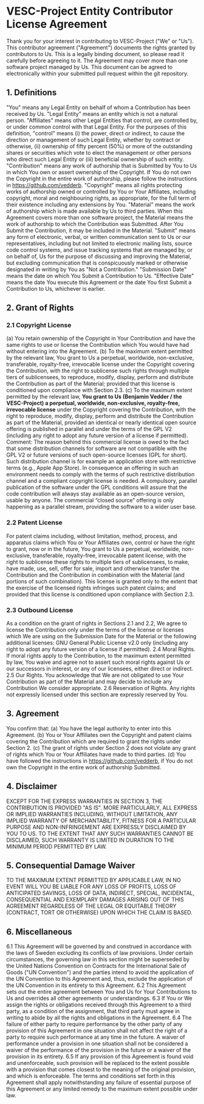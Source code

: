 # VESC-Project Entity Contributor License Agreement

Thank you for your interest in contributing to VESC-Project ("We" or "Us").
This contributor agreement ("Agreement") documents the rights granted by contributors to Us. This is a legally binding document, so please read it carefully before agreeing to it. The Agreement may cover more than one software project managed by Us. This document can be agreed to electronically within your submitted pull request within the git repository. 

## 1. Definitions
"You" means any Legal Entity on behalf of whom a Contribution has been received by Us. "Legal Entity" means an entity which is not a natural person. "Affiliates" means other Legal Entities that control, are controlled by, or under common control with that Legal Entity. For the purposes of this definition, "control" means (i) the power, direct or indirect, to cause the direction or management of such Legal Entity, whether by contract or otherwise, (ii) ownership of fifty percent (50%) or more of the outstanding shares or securities which vote to elect the management or other persons who direct such Legal Entity or (iii) beneficial ownership of such entity.
"Contribution" means any work of authorship that is Submitted by You to Us in which You own or assert ownership of the Copyright. If You do not own the Copyright in the entire work of authorship, please follow the instructions in https://github.com/vedderb.
"Copyright" means all rights protecting works of authorship owned or controlled by You or Your Affiliates, including copyright, moral and neighbouring rights, as appropriate, for the full term of their existence including any extensions by You.
"Material" means the work of authorship which is made available by Us to third parties. When this Agreement covers more than one software project, the Material means the work of authorship to which the Contribution was Submitted. After You Submit the Contribution, it may be included in the Material.
"Submit" means any form of electronic, verbal, or written communication sent to Us or our representatives, including but not limited to electronic mailing lists, source code control systems, and issue tracking systems that are managed by, or on behalf of, Us for the purpose of discussing and improving the Material, but excluding communication that is conspicuously marked or otherwise designated in writing by You as "Not a Contribution."
"Submission Date" means the date on which You Submit a Contribution to Us.
"Effective Date" means the date You execute this Agreement or the date You first Submit a Contribution to Us, whichever is earlier.

## 2. Grant of Rights
### 2.1 Copyright License
(a) You retain ownership of the Copyright in Your Contribution and have the same rights to use or license the Contribution which You would have had without entering into the Agreement.
(b) To the maximum extent permitted by the relevant law, You grant to Us a perpetual, worldwide, non-exclusive, transferable, royalty-free, irrevocable license under the Copyright covering the Contribution, with the right to sublicense such rights through multiple tiers of sublicensees, to reproduce, modify, display, perform and distribute the Contribution as part of the Material; provided that this license is conditioned upon compliance with Section 2.3.
(c)  To the maximum extent permitted by the relevant law, **You grant to Us (Benjamin Vedder / the VESC-Project) a perpetual, worldwide, non-exclusive, royalty-free, irrevocable license** under the Copyright covering the Contribution, with the right  to reproduce, modify, display, perform and distribute the Contribution as part of the Material, provided an identical or nearly identical open source offering is published in parallel and under the terms of the GPL V2 (including any right to adopt any future version of a license if permitted). Comment: The reason behind this commercial license is owed to the fact that some distribution channels for software are not compatible with the GPL V2 or future versions of such open-source licenses (GPL for short). Such distribution channel is for example an application store with restrictive terms (e.g., Apple App Store). In consequence an offering in such an environment needs to comply with the terms of such restrictive distribution channel and a compliant copyright license is needed. A compulsory, parallel publication of the software under the GPL conditions will assure that the code contribution will always stay available as an open-source version, usable by anyone. The commercial “closed source” offering is only happening as a parallel stream, providing the software to a wider user base.

### 2.2 Patent License
For patent claims including, without limitation, method, process, and apparatus claims which You or Your Affiliates own, control or have the right to grant, now or in the future, You grant to Us a perpetual, worldwide, non-exclusive, transferable, royalty-free, irrevocable patent license, with the right to sublicense these rights to multiple tiers of sublicensees, to make, have made, use, sell, offer for sale, import and otherwise transfer the Contribution and the Contribution in combination with the Material (and portions of such combination). This license is granted only to the extent that the exercise of the licensed rights infringes such patent claims; and provided that this license is conditioned upon compliance with Section 2.3.

### 2.3 Outbound License
As a condition on the grant of rights in Sections 2.1 and 2.2, We agree to license the Contribution only under the terms of the license or licenses which We are using on the Submission Date for the Material or the following additional licenses: GNU General Public License v2.0 only (including any right to adopt any future version of a license if permitted).
2.4 Moral Rights. If moral rights apply to the Contribution, to the maximum extent permitted by law, You waive and agree not to assert such moral rights against Us or our successors in interest, or any of our licensees, either direct or indirect.
2.5 Our Rights. You acknowledge that We are not obligated to use Your Contribution as part of the Material and may decide to include any Contribution We consider appropriate.
2.6 Reservation of Rights. Any rights not expressly licensed under this section are expressly reserved by You.

## 3. Agreement
You confirm that:
(a) You have the legal authority to enter into this Agreement.
(b) You or Your Affiliates own the Copyright and patent claims covering the Contribution which are required to grant the rights under Section 2.
(c) The grant of rights under Section 2 does not violate any grant of rights which You or Your Affiliates have made to third parties.
(d) You have followed the instructions in https://github.com/vedderb, if You do not own the Copyright in the entire work of authorship Submitted.

## 4. Disclaimer
EXCEPT FOR THE EXPRESS WARRANTIES IN SECTION 3, THE CONTRIBUTION IS PROVIDED "AS IS". MORE PARTICULARLY, ALL EXPRESS OR IMPLIED WARRANTIES INCLUDING, WITHOUT LIMITATION, ANY IMPLIED WARRANTY OF MERCHANTABILITY, FITNESS FOR A PARTICULAR PURPOSE AND NON-INFRINGEMENT ARE EXPRESSLY DISCLAIMED BY YOU TO US. TO THE EXTENT THAT ANY SUCH WARRANTIES CANNOT BE DISCLAIMED, SUCH WARRANTY IS LIMITED IN DURATION TO THE MINIMUM PERIOD PERMITTED BY LAW.

## 5. Consequential Damage Waiver
TO THE MAXIMUM EXTENT PERMITTED BY APPLICABLE LAW, IN NO EVENT WILL YOU BE LIABLE FOR ANY LOSS OF PROFITS, LOSS OF ANTICIPATED SAVINGS, LOSS OF DATA, INDIRECT, SPECIAL, INCIDENTAL, CONSEQUENTIAL AND EXEMPLARY DAMAGES ARISING OUT OF THIS AGREEMENT REGARDLESS OF THE LEGAL OR EQUITABLE THEORY (CONTRACT, TORT OR OTHERWISE) UPON WHICH THE CLAIM IS BASED.

## 6. Miscellaneous
6.1 This Agreement will be governed by and construed in accordance with the laws of Sweden excluding its conflicts of law provisions. Under certain circumstances, the governing law in this section might be superseded by the United Nations Convention on Contracts for the International Sale of Goods ("UN Convention") and the parties intend to avoid the application of the UN Convention to this Agreement and, thus, exclude the application of the UN Convention in its entirety to this Agreement.
6.2 This Agreement sets out the entire agreement between You and Us for Your Contributions to Us and overrides all other agreements or understandings.
6.3 If You or We assign the rights or obligations received through this Agreement to a third party, as a condition of the assignment, that third party must agree in writing to abide by all the rights and obligations in the Agreement.
6.4 The failure of either party to require performance by the other party of any provision of this Agreement in one situation shall not affect the right of a party to require such performance at any time in the future. A waiver of performance under a provision in one situation shall not be considered a waiver of the performance of the provision in the future or a waiver of the provision in its entirety.
6.5 If any provision of this Agreement is found void and unenforceable, such provision will be replaced to the extent possible with a provision that comes closest to the meaning of the original provision, and which is enforceable. The terms and conditions set forth in this Agreement shall apply notwithstanding any failure of essential purpose of this Agreement or any limited remedy to the maximum extent possible under law.
